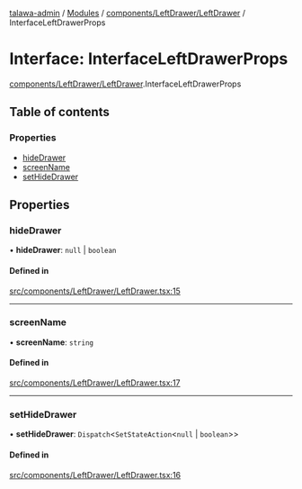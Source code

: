 [talawa-admin](../README.md) / [Modules](../modules.md) / [components/LeftDrawer/LeftDrawer](../modules/components_LeftDrawer_LeftDrawer.md) / InterfaceLeftDrawerProps

# Interface: InterfaceLeftDrawerProps

[components/LeftDrawer/LeftDrawer](../modules/components_LeftDrawer_LeftDrawer.md).InterfaceLeftDrawerProps

## Table of contents

### Properties

- [hideDrawer](components_LeftDrawer_LeftDrawer.InterfaceLeftDrawerProps.md#hidedrawer)
- [screenName](components_LeftDrawer_LeftDrawer.InterfaceLeftDrawerProps.md#screenname)
- [setHideDrawer](components_LeftDrawer_LeftDrawer.InterfaceLeftDrawerProps.md#sethidedrawer)

## Properties

### hideDrawer

• **hideDrawer**: ``null`` \| `boolean`

#### Defined in

[src/components/LeftDrawer/LeftDrawer.tsx:15](https://github.com/Anvita0305/talawa-admin/blob/6375d1b/src/components/LeftDrawer/LeftDrawer.tsx#L15)

___

### screenName

• **screenName**: `string`

#### Defined in

[src/components/LeftDrawer/LeftDrawer.tsx:17](https://github.com/Anvita0305/talawa-admin/blob/6375d1b/src/components/LeftDrawer/LeftDrawer.tsx#L17)

___

### setHideDrawer

• **setHideDrawer**: `Dispatch`\<`SetStateAction`\<``null`` \| `boolean`\>\>

#### Defined in

[src/components/LeftDrawer/LeftDrawer.tsx:16](https://github.com/Anvita0305/talawa-admin/blob/6375d1b/src/components/LeftDrawer/LeftDrawer.tsx#L16)
